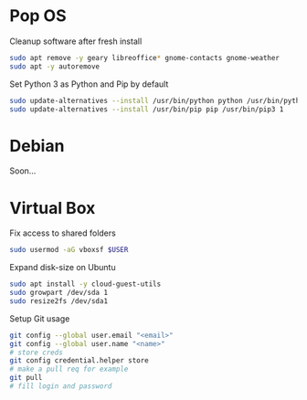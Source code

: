 # Pop OS
Cleanup software after fresh install
```bash
sudo apt remove -y geary libreoffice* gnome-contacts gnome-weather
sudo apt -y autoremove
```
Set Python 3 as Python and Pip by default
```bash
sudo update-alternatives --install /usr/bin/python python /usr/bin/python3 1
sudo update-alternatives --install /usr/bin/pip pip /usr/bin/pip3 1
```

# Debian
Soon...

# Virtual Box
Fix access to shared folders
```bash
sudo usermod -aG vboxsf $USER
```
Expand disk-size on Ubuntu
```bash
sudo apt install -y cloud-guest-utils
sudo growpart /dev/sda 1
sudo resize2fs /dev/sda1
```

Setup Git usage
```bash
git config --global user.email "<email>"
git config --global user.name "<name>"
# store creds
git config credential.helper store
# make a pull req for example
git pull
# fill login and password
```
